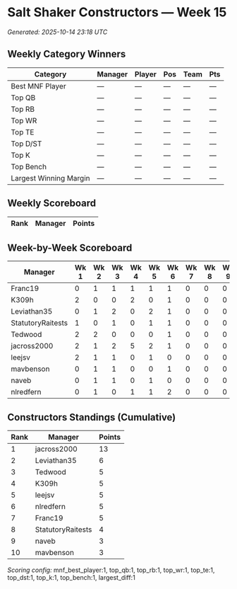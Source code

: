# Salt Shaker Constructors — Week 15
_Generated: 2025-10-14 23:18 UTC_

## Weekly Category Winners
| Category | Manager | Player | Pos | Team | Pts |
|---|---|---|---|---|---|
| Best MNF Player | — | — | — | — | — |
| Top QB | — | — | — | — | — |
| Top RB | — | — | — | — | — |
| Top WR | — | — | — | — | — |
| Top TE | — | — | — | — | — |
| Top D/ST | — | — | — | — | — |
| Top K | — | — | — | — | — |
| Top Bench | — | — | — | — | — |
| Largest Winning Margin | — | — | — | — | — |

## Weekly Scoreboard
| Rank | Manager | Points |
|---|---|---|

## Week-by-Week Scoreboard
| Manager | Wk 1 | Wk 2 | Wk 3 | Wk 4 | Wk 5 | Wk 6 | Wk 7 | Wk 8 | Wk 9 | Wk 10 | Wk 11 | Wk 12 | Wk 13 | Wk 14 | Wk 15 | Total |
|---|---|---|---|---|---|---|---|---|---|---|---|---|---|---|---|---|
| Franc19 | 0 | 1 | 1 | 1 | 1 | 1 | 0 | 0 | 0 | 0 | 0 | 0 | 0 | 0 | 0 | 5 |
| K309h | 2 | 0 | 0 | 2 | 0 | 1 | 0 | 0 | 0 | 0 | 0 | 0 | 0 | 0 | 0 | 5 |
| Leviathan35 | 0 | 1 | 2 | 0 | 2 | 1 | 0 | 0 | 0 | 0 | 0 | 0 | 0 | 0 | 0 | 6 |
| StatutoryRaitests | 1 | 0 | 1 | 0 | 1 | 1 | 0 | 0 | 0 | 0 | 0 | 0 | 0 | 0 | 0 | 4 |
| Tedwood | 2 | 2 | 0 | 0 | 0 | 1 | 0 | 0 | 0 | 0 | 0 | 0 | 0 | 0 | 0 | 5 |
| jacross2000 | 2 | 1 | 2 | 5 | 2 | 1 | 0 | 0 | 0 | 0 | 0 | 0 | 0 | 0 | 0 | 13 |
| leejsv | 2 | 1 | 1 | 0 | 1 | 0 | 0 | 0 | 0 | 0 | 0 | 0 | 0 | 0 | 0 | 5 |
| mavbenson | 0 | 1 | 1 | 0 | 0 | 1 | 0 | 0 | 0 | 0 | 0 | 0 | 0 | 0 | 0 | 3 |
| naveb | 0 | 1 | 1 | 0 | 1 | 0 | 0 | 0 | 0 | 0 | 0 | 0 | 0 | 0 | 0 | 3 |
| nlredfern | 0 | 1 | 0 | 1 | 1 | 2 | 0 | 0 | 0 | 0 | 0 | 0 | 0 | 0 | 0 | 5 |

## Constructors Standings (Cumulative)
| Rank | Manager | Points |
|---|---|---|
| 1 | jacross2000 | 13 |
| 2 | Leviathan35 | 6 |
| 3 | Tedwood | 5 |
| 4 | K309h | 5 |
| 5 | leejsv | 5 |
| 6 | nlredfern | 5 |
| 7 | Franc19 | 5 |
| 8 | StatutoryRaitests | 4 |
| 9 | naveb | 3 |
| 10 | mavbenson | 3 |

_Scoring config:_ mnf_best_player:1, top_qb:1, top_rb:1, top_wr:1, top_te:1, top_dst:1, top_k:1, top_bench:1, largest_diff:1
